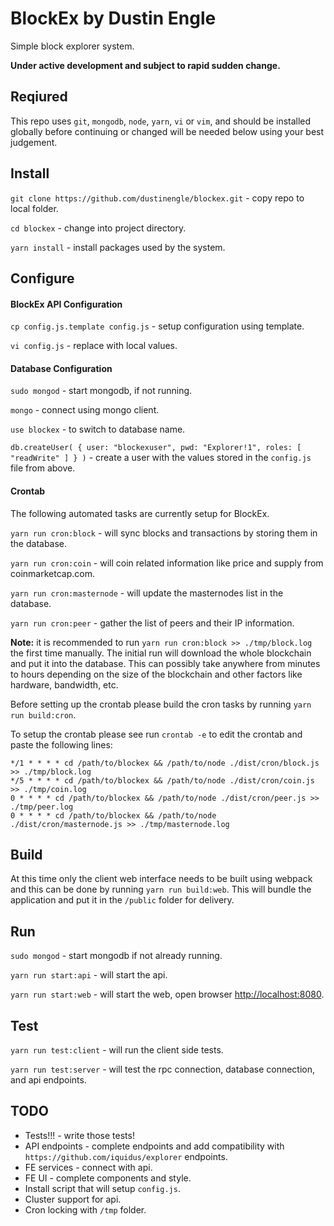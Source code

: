 # BlockEx by Dustin Engle
Simple block explorer system.

__Under active development and subject to rapid sudden change.__

## Reqiured
This repo uses `git`, `mongodb`, `node`, `yarn`, `vi` or `vim`, and should be installed globally before continuing or changed will be needed below using your best judgement.

## Install
`git clone https://github.com/dustinengle/blockex.git` - copy repo to local folder.

`cd blockex` - change into project directory.

`yarn install` - install packages used by the system.

## Configure
#### BlockEx API Configuration
`cp config.js.template config.js` - setup configuration using template.

`vi config.js` - replace with local values.

#### Database Configuration
`sudo mongod` - start mongodb, if not running.

`mongo` - connect using mongo client.

`use blockex` - to switch to database name.

`db.createUser( { user: "blockexuser", pwd: "Explorer!1", roles: [ "readWrite" ] } )` - create a user with the values stored in the `config.js` file from above.

#### Crontab
The following automated tasks are currently setup for BlockEx.  

`yarn run cron:block` - will sync blocks and transactions by storing them in the database.

`yarn run cron:coin` - will coin related information like price and supply from coinmarketcap.com.

`yarn run cron:masternode` - will update the masternodes list in the database.

`yarn run cron:peer` - gather the list of peers and their IP information.

__Note:__ it is recommended to run `yarn run cron:block >> ./tmp/block.log` the first time manually.  The initial run will download the whole blockchain and put it into the database.  This can possibly take anywhere from minutes to hours depending on the size of the blockchain and other factors like hardware, bandwidth, etc.

Before setting up the crontab please build the cron tasks by running `yarn run build:cron`.

To setup the crontab please see run `crontab -e` to edit the crontab and paste the following lines:
```
*/1 * * * * cd /path/to/blockex && /path/to/node ./dist/cron/block.js >> ./tmp/block.log
*/5 * * * * cd /path/to/blockex && /path/to/node ./dist/cron/coin.js >> ./tmp/coin.log
0 * * * * cd /path/to/blockex && /path/to/node ./dist/cron/peer.js >> ./tmp/peer.log
0 * * * * cd /path/to/blockex && /path/to/node ./dist/cron/masternode.js >> ./tmp/masternode.log
```

## Build
At this time only the client web interface needs to be built using webpack and this can be done by running `yarn run build:web`.  This will bundle the application and put it in the `/public` folder for delivery.

## Run
`sudo mongod` - start mongodb if not already running.

`yarn run start:api` - will start the api.

`yarn run start:web` - will start the web, open browser [http://localhost:8080](http://localhost:8080).

## Test
`yarn run test:client` - will run the client side tests.

`yarn run test:server` - will test the rpc connection, database connection, and api endpoints.

## TODO
- Tests!!! - write those tests!
- API endpoints - complete endpoints and add compatibility with `https://github.com/iquidus/explorer` endpoints.
- FE services - connect with api.
- FE UI - complete components and style.
- Install script that will setup `config.js`.
- Cluster support for api.
- Cron locking with `/tmp` folder.
